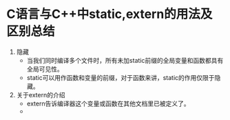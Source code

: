 # C语言与C++中static,extern的用法及区别总结
1. 隐藏
    - 当我们同时编译多个文件时，所有未加static前缀的全局变量和函数都具有全局可见性。
    - static可以用作函数和变量的前缀，对于函数来讲，static的作用仅限于隐藏。
2. 关于extern的介绍
    - extern告诉编译器这个变量或函数在其他文档里已被定义了。
    - 
